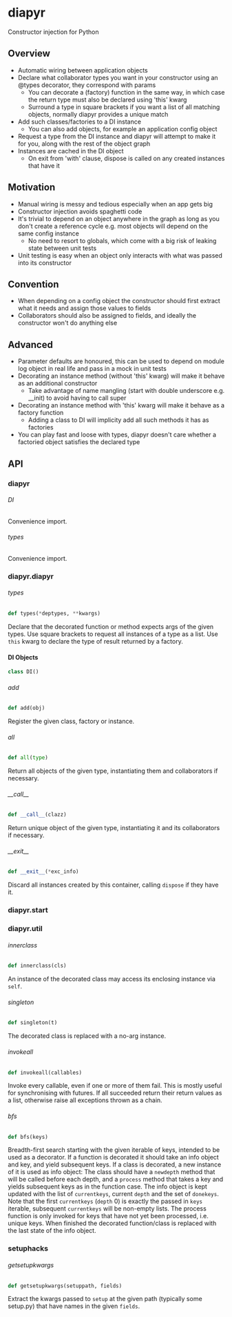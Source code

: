 # diapyr
Constructor injection for Python

## Overview
* Automatic wiring between application objects
* Declare what collaborator types you want in your constructor using an @types decorator, they correspond with params
    * You can decorate a (factory) function in the same way, in which case the return type must also be declared using 'this' kwarg
    * Surround a type in square brackets if you want a list of all matching objects, normally diapyr provides a unique match
* Add such classes/factories to a DI instance
    * You can also add objects, for example an application config object
* Request a type from the DI instance and diapyr will attempt to make it for you, along with the rest of the object graph
* Instances are cached in the DI object
    * On exit from 'with' clause, dispose is called on any created instances that have it

## Motivation
* Manual wiring is messy and tedious especially when an app gets big
* Constructor injection avoids spaghetti code
* It's trivial to depend on an object anywhere in the graph as long as you don't create a reference cycle e.g. most objects will depend on the same config instance
    * No need to resort to globals, which come with a big risk of leaking state between unit tests
* Unit testing is easy when an object only interacts with what was passed into its constructor

## Convention
* When depending on a config object the constructor should first extract what it needs and assign those values to fields
* Collaborators should also be assigned to fields, and ideally the constructor won't do anything else

## Advanced
* Parameter defaults are honoured, this can be used to depend on module log object in real life and pass in a mock in unit tests
* Decorating an instance method (without 'this' kwarg) will make it behave as an additional constructor
    * Take advantage of name mangling (start with double underscore e.g. \_\_init) to avoid having to call super
* Decorating an instance method with 'this' kwarg will make it behave as a factory function
    * Adding a class to DI will implicity add all such methods it has as factories
* You can play fast and loose with types, diapyr doesn't care whether a factoried object satisfies the declared type

## API

<a id="diapyr"></a>

### diapyr

<a id="diapyr.DI"></a>

###### DI

Convenience import.

<a id="diapyr.types"></a>

###### types

Convenience import.

<a id="diapyr.diapyr"></a>

### diapyr.diapyr

<a id="diapyr.diapyr.types"></a>

###### types

```python
def types(*deptypes, **kwargs)
```

Declare that the decorated function or method expects args of the given types. Use square brackets to request all instances of a type as a list. Use `this` kwarg to declare the type of result returned by a factory.

<a id="diapyr.diapyr.DI"></a>

#### DI Objects

```python
class DI()
```

<a id="diapyr.diapyr.DI.add"></a>

###### add

```python
def add(obj)
```

Register the given class, factory or instance.

<a id="diapyr.diapyr.DI.all"></a>

###### all

```python
def all(type)
```

Return all objects of the given type, instantiating them and collaborators if necessary.

<a id="diapyr.diapyr.DI.__call__"></a>

###### \_\_call\_\_

```python
def __call__(clazz)
```

Return unique object of the given type, instantiating it and its collaborators if necessary.

<a id="diapyr.diapyr.DI.__exit__"></a>

###### \_\_exit\_\_

```python
def __exit__(*exc_info)
```

Discard all instances created by this container, calling `dispose` if they have it.

<a id="diapyr.start"></a>

### diapyr.start

<a id="diapyr.util"></a>

### diapyr.util

<a id="diapyr.util.innerclass"></a>

###### innerclass

```python
def innerclass(cls)
```

An instance of the decorated class may access its enclosing instance via `self`.

<a id="diapyr.util.singleton"></a>

###### singleton

```python
def singleton(t)
```

The decorated class is replaced with a no-arg instance.

<a id="diapyr.util.invokeall"></a>

###### invokeall

```python
def invokeall(callables)
```

Invoke every callable, even if one or more of them fail. This is mostly useful for synchronising with futures.
If all succeeded return their return values as a list, otherwise raise all exceptions thrown as a chain.

<a id="diapyr.util.bfs"></a>

###### bfs

```python
def bfs(keys)
```

Breadth-first search starting with the given iterable of keys, intended to be used as a decorator.
If a function is decorated it should take an info object and key, and yield subsequent keys.
If a class is decorated, a new instance of it is used as info object:
The class should have a `newdepth` method that will be called before each depth, and a `process` method that takes a key and yields subsequent keys as in the function case.
The info object is kept updated with the list of `currentkeys`, current `depth` and the set of `donekeys`.
Note that the first `currentkeys` (`depth` 0) is exactly the passed in `keys` iterable, subsequent `currentkeys` will be non-empty lists.
The process function is only invoked for keys that have not yet been processed, i.e. unique keys.
When finished the decorated function/class is replaced with the last state of the info object.

<a id="setuphacks"></a>

### setuphacks

<a id="setuphacks.getsetupkwargs"></a>

###### getsetupkwargs

```python
def getsetupkwargs(setuppath, fields)
```

Extract the kwargs passed to `setup` at the given path (typically some setup.py) that have names in the given `fields`.

